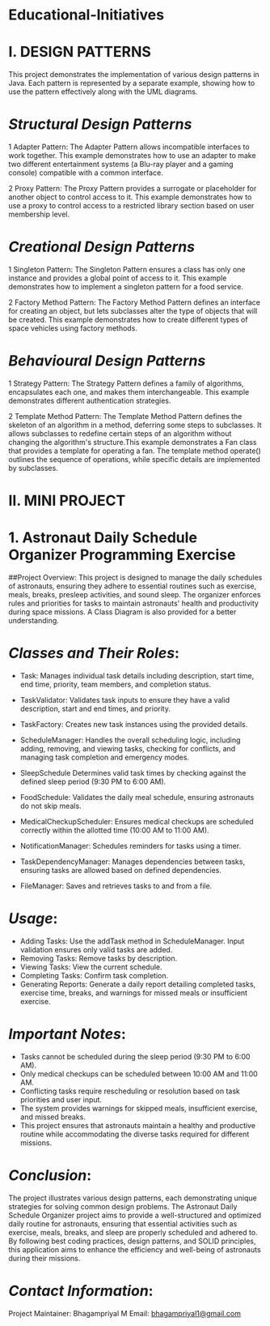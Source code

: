 # Educational-Initiatives
# I. DESIGN PATTERNS

This project demonstrates the implementation of various design patterns in Java. Each pattern is represented by a separate example, showing how to use the pattern effectively along with the UML diagrams.

# *Structural Design Patterns*

1 Adapter Pattern:
The Adapter Pattern allows incompatible interfaces to work together. This example demonstrates how to use an adapter to make two different entertainment systems (a Blu-ray player and a gaming console) compatible with a common interface.

2 Proxy Pattern:
The Proxy Pattern provides a surrogate or placeholder for another object to control access to it. This example demonstrates how to use a proxy to control access to a restricted library section based on user membership level.

# *Creational Design Patterns*

1 Singleton Pattern:
The Singleton Pattern ensures a class has only one instance and provides a global point of access to it. This example demonstrates how to implement a singleton pattern for a food service.

2 Factory Method Pattern:
The Factory Method Pattern defines an interface for creating an object, but lets subclasses alter the type of objects that will be created. This example demonstrates how to create different types of space vehicles using factory methods.

# *Behavioural Design Patterns*

1 Strategy Pattern:
The Strategy Pattern defines a family of algorithms, encapsulates each one, and makes them interchangeable. This example demonstrates different authentication strategies.

2 Template Method Pattern:
The Template Method Pattern defines the skeleton of an algorithm in a method, deferring some steps to subclasses. It allows subclasses to redefine certain steps of an algorithm without changing the algorithm's structure.This example demonstrates a Fan class that provides a template for operating a fan. The template method operate() outlines the sequence of operations, while specific details are implemented by subclasses.


# II. MINI PROJECT

# 1. Astronaut Daily Schedule Organizer Programming Exercise

##Project Overview:
This project is designed to manage the daily schedules of astronauts, ensuring they adhere to essential routines such as exercise, meals, breaks, presleep activities, and sound sleep. The organizer enforces rules and priorities for tasks to maintain astronauts' health and productivity during space missions. A Class Diagram is also provided for a better understanding.

# *Classes and Their Roles*:

- Task:
Manages individual task details including description, start time, end time, priority, team members, and completion status.

- TaskValidator:
Validates task inputs to ensure they have a valid description, start and end times, and priority.

- TaskFactory:
Creates new task instances using the provided details.

- ScheduleManager:
Handles the overall scheduling logic, including adding, removing, and viewing tasks, checking for conflicts, and managing task completion and emergency modes.

- SleepSchedule
Determines valid task times by checking against the defined sleep period (9:30 PM to 6:00 AM).

- FoodSchedule:
Validates the daily meal schedule, ensuring astronauts do not skip meals.

- MedicalCheckupScheduler:
Ensures medical checkups are scheduled correctly within the allotted time (10:00 AM to 11:00 AM).

- NotificationManager:
Schedules reminders for tasks using a timer.

- TaskDependencyManager:
Manages dependencies between tasks, ensuring tasks are allowed based on defined dependencies.

- FileManager:
Saves and retrieves tasks to and from a file.

# *Usage*:

- Adding Tasks: Use the addTask method in ScheduleManager. Input validation ensures only valid tasks are added.
- Removing Tasks: Remove tasks by description.
- Viewing Tasks: View the current schedule.
- Completing Tasks: Confirm task completion.
- Generating Reports: Generate a daily report detailing completed tasks, exercise time, breaks, and warnings for missed meals or insufficient exercise.

# *Important Notes*:

- Tasks cannot be scheduled during the sleep period (9:30 PM to 6:00 AM).
- Only medical checkups can be scheduled between 10:00 AM and 11:00 AM.
- Conflicting tasks require rescheduling or resolution based on task priorities and user input.
- The system provides warnings for skipped meals, insufficient exercise, and missed breaks.
- This project ensures that astronauts maintain a healthy and productive routine while accommodating the diverse tasks required for different missions.
  
# *Conclusion*:

The project illustrates various design patterns, each demonstrating unique strategies for solving common design problems. The Astronaut Daily Schedule Organizer project aims to provide a well-structured and optimized daily routine for astronauts, ensuring that essential activities such as exercise, meals, breaks, and sleep are properly scheduled and adhered to. By following best coding practices, design patterns, and SOLID principles, this application aims to enhance the efficiency and well-being of astronauts during their missions.

# *Contact Information*:

Project Maintainer: Bhagampriyal M
Email: bhagampriyal1@gmail.com
